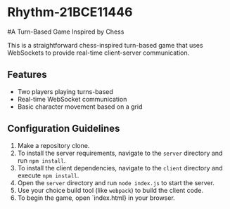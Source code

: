 # Rhythm-21BCE11446

#A Turn-Based Game Inspired by Chess

This is a straightforward chess-inspired turn-based game that uses WebSockets to provide real-time client-server communication.

## Features

- Two players playing turns-based
- Real-time WebSocket communication
- Basic character movement based on a grid

## Configuration Guidelines

1. Make a repository clone.
2. To install the server requirements, navigate to the `server` directory and run `npm install`.
3. To install the client dependencies, navigate to the `client` directory and execute `npm install`.
4. Open the `server` directory and run `node index.js` to start the server.
5. Use your choice build tool (like `webpack`) to build the client code.
6. To begin the game, open `index.html} in your browser.

